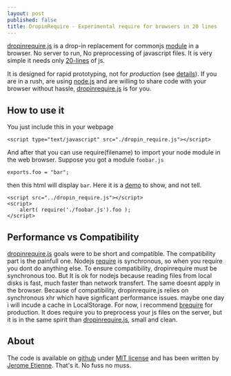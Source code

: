 ```yaml
---
layout: post
published: false
title: DropinRequire - Experimental require for browsers in 20 lines
---
```


[dropinrequire.js](http://jeromeetienne.github.com/dropinrequire.js)
is a drop-in replacement for commonjs [module](http://www.commonjs.org/specs/modules/1.0/)
in a browser. No server to run, No preprocessing of javascript files.
It is very simple it needs only [20-lines](https://github.com/jeromeetienne/dropinrequire.js/blob/master/dropin_require.js#L1-20)
of js.

It is designed for rapid prototyping, not for *production* (see <a href="#performance">details</a>).
If you are in a rush, are using [node.js](http://nodejs.org) and are willing to share code
with your browser without hassle, [dropinrequire.js](http://jeromeetienne.github.com/dropinrequire.js) is for you.

## How to use it

You just include this in your webpage

    <script type="text/javascript" src="./dropin_require.js"></script>

And after that you can use require(filename) to import your node module in the
web browser. 
Suppose you got a module `foobar.js`

    exports.foo	= "bar";

then this html will display `bar`. Here it is a [demo](http://jeromeetienne.github.com/dropinrequire.js/demo/) to show, and not tell.

    <script src="../dropin_require.js"></script>
    <script>
        alert( require('./foobar.js').foo );
    </script>
    
<!-- more -->

## Performance vs Compatibility

<a name="performance"></a>

[dropinrequire.js](http://jeromeetienne.github.com/dropinrequire.js) goals were to be short and compatible.
The compatibility part is the painfull one.
Nodejs [require](http://nodejs.org/docs/v0.4.3/api/globals.html#require) is synchronous, so when you require
you dont do anything else. To ensure compatibility, dropinrequire must be synchronous too.
But It is ok for nodejs because reading files from local disks is fast, much faster than network transfert.
The same doesnt apply in the browser.
Because of compatibility, dropinrequire.js relies on synchronous xhr which have
signficant performance issues. maybe one day i will incude a cache in LocalStorage.
For now, i recommend [brequire](https://github.com/weepy/brequire) for production.  It does
require you to preprocess your js files on the server, but it is in the same
spirit than [dropinrequire.js](http://jeromeetienne.github.com/dropinrequire.js), small and clean.

## About

The code is available on [github](https://github.com/jeromeetienne/dropinrequire.js) under
[MIT license](https://github.com/jeromeetienne/dropinrequire.js/blob/master/MIT-LICENSE.txt) and has been
written by [Jerome Etienne](http://jetienne.com).
That's it. No fuss no muss.
